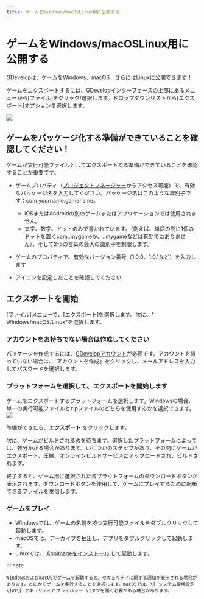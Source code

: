 ```yaml
---
title: ゲームをWindows/macOSLinux用に公開する
---
```

# ゲームをWindows/macOSLinux用に公開する

GDevelopは、ゲームをWindows、macOS、さらにはLinuxに公開できます！

ゲームをエクスポートするには、GDevelopインターフェースの上部にあるメニューから\[ファイル\]をクリック/選択します。ドロップダウンリストから\[エクスポート\]オプションを選択します。

![](/gdevelop5/publishing/filemenuexport.png)

## ゲームをパッケージ化する準備ができていることを確認してください！

ゲームが実行可能ファイルとしてエクスポートする準備ができていることを確認することが重要です。

* ゲームプロパティ（[プロジェクトマネージャー](/gdevelop5/interface)からアクセス可能）で、有効なパッケージ名を入力してください。パッケージ名はこのような識別子です：com.yourname.gamename。

     * iOSまたはAndroidの別のゲームまたはアプリケーションでは使用されません。
     * 文字、数字、ドットのみで書かれています。（例えば、単語の間に1個のドットを置くcom..mygameか、..mygameなどは有効ではありません）、そして2-5の言葉の最大の識別子を制限します。

* ゲームのプロパティで、有効なバージョン番号（1.0.0、1.0.1など）を入力します
* アイコンを設定したことを確認してください

## エクスポートを開始

\[ファイル\]メニューで、\[エクスポート\]を選択します。次に、* Windows/macOS/Linux*を選択します。

### アカウントをお持ちでない場合は作成してください

パッケージを作成するには、[GDevelopアカウント](/gdevelop5/interface/profile)が必要です。アカウントを持っていない場合は、「アカウントを作成」をクリックし、メールアドレスを入力してパスワードを選択します。

### プラットフォームを選択して、エクスポートを開始します

ゲームをエクスポートするプラットフォームを選択します。Windowsの場合、単一の実行可能ファイルとzipファイルのどちらを使用するかを選択できます。 ![](/gdevelop5/publishing/gdevelop-export-choose-platform.png)

準備ができたら、**エクスポート** をクリックします。

次に、ゲームがビルドされるのを待ちます。選択したプラットフォームによっては、数分かかる場合があります。いくつかのステップがあり、その間にゲームがエクスポート、圧縮、オンラインビルドサービスにアップロードされ、ビルドされます。

終了すると、ゲーム用に選択された各プラットフォームのダウンロードボタンが表示されます。ダウンロードボタンを使用して、ゲームにプレイするために配布できるファイルを受信します。

### ゲームをプレイ

* Windowsでは、ゲームの名前を持つ実行可能ファイルをダブルクリックして起動します。
* macOSでは、アーカイブを抽出し、アプリをダブルクリックして起動します。
* Linuxでは、 [AppImageをインストール](https://appimage.org/) して起動します。

!!! note

    WindowsおよびmacOSでゲームを起動すると、セキュリティに関する通知が表示される場合があります。とにかくゲームを実行することを選択します。macOSでは、\[ システム環境設定 \]の\[ セキュリティとプライバシー \]タブを開く必要がある場合があります。
